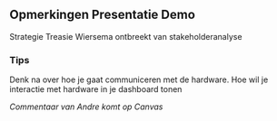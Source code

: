 ## Opmerkingen Presentatie Demo
Strategie Treasie Wiersema ontbreekt van stakeholderanalyse

### Tips
Denk na over hoe je gaat communiceren met de hardware.
	Hoe wil je interactie met hardware in je dashboard tonen

*Commentaar van Andre komt op Canvas*

